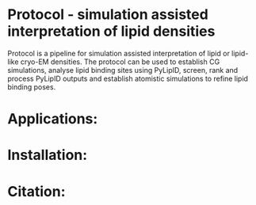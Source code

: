 # Protocol - simulation assisted interpretation of lipid densities 

Protocol is a pipeline for simulation assisted interpretation of lipid or lipid-like cryo-EM densities. The protocol can be used to establish CG simulations, analyse lipid binding sites using PyLipID, screen, rank and process PyLipID outputs and establish atomistic simulations to refine lipid binding poses.

# Applications:

# Installation:

# Citation:
